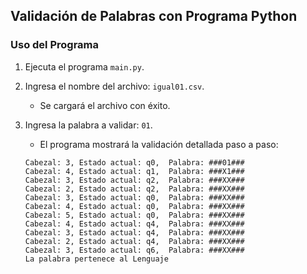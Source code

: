 ## Validación de Palabras con Programa Python

### Uso del Programa
1. Ejecuta el programa `main.py`.
2. Ingresa el nombre del archivo: `igual01.csv`.
   - Se cargará el archivo con éxito.
   
3. Ingresa la palabra a validar: `01`.
   - El programa mostrará la validación detallada paso a paso:
   
   ```plaintext
   Cabezal: 3, Estado actual: q0,  Palabra: ###01###
   Cabezal: 4, Estado actual: q1,  Palabra: ###X1###
   Cabezal: 3, Estado actual: q2,  Palabra: ###XX###
   Cabezal: 2, Estado actual: q2,  Palabra: ###XX###
   Cabezal: 3, Estado actual: q0,  Palabra: ###XX###
   Cabezal: 4, Estado actual: q0,  Palabra: ###XX###
   Cabezal: 5, Estado actual: q0,  Palabra: ###XX###
   Cabezal: 4, Estado actual: q4,  Palabra: ###XX###
   Cabezal: 3, Estado actual: q4,  Palabra: ###XX###
   Cabezal: 2, Estado actual: q4,  Palabra: ###XX###
   Cabezal: 3, Estado actual: q6,  Palabra: ###XX###
   La palabra pertenece al Lenguaje
